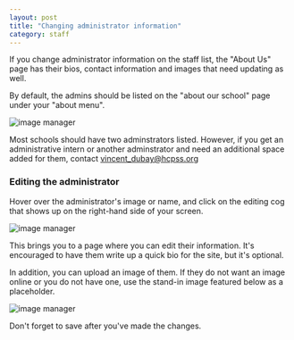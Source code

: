 ```yaml
---
layout: post
title: "Changing administrator information"
category: staff
---
```


If you change administrator information on the staff list, the "About Us" page has their bios, contact information and images that need updating as well.

By default, the admins should be listed on the "about our school" page under your "about menu".

![image manager](/schoolsites-help/images/staff/about-menu.png)

Most schools should have two adminstrators listed. However, if you get an administrative intern or another adminstrator and need an additional space added for them, contact <a href="mailto:vincent_dubay@hcpss.org">vincent_dubay@hcpss.org</a>

### Editing the administrator

Hover over the administrator's image or name, and click on the editing cog that shows up on the right-hand side of your screen.

![image manager](/schoolsites-help/images/staff/cog-edit-admin.png)

This brings you to a page where you can edit their information. It's encouraged to have them write up a quick bio for the site, but it's optional.

In addition, you can upload an image of them. If they do not want an image online or you do not have one, use the stand-in image featured below as a placeholder.

![image manager](/schoolsites-help/images/staff/placeholder-admin.png)

Don't forget to save after you've made the changes.
